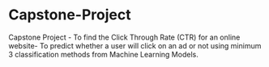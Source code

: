 # Capstone-Project

Capstone Project -
To find the Click Through Rate (CTR) for an online website- To predict whether a user will click on an ad or not using minimum 3 classification methods from Machine Learning Models.
